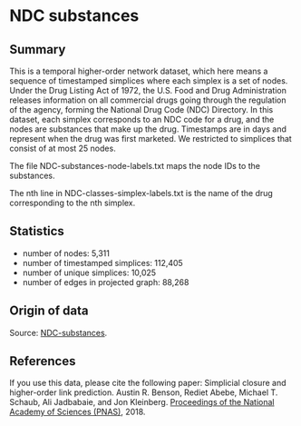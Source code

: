 # NDC substances

## Summary

This is a temporal higher-order network dataset, which here means a sequence of timestamped simplices where each simplex is a set of nodes. Under the Drug Listing Act of 1972, the U.S. Food and Drug Administration releases information on all commercial drugs going through the regulation of the agency, forming the National Drug Code (NDC) Directory. In this dataset, each simplex corresponds to an NDC code for a drug, and the nodes are substances that make up the drug. Timestamps are in days and represent when the drug was first marketed. We restricted to simplices that consist of at most 25 nodes. 


The file NDC-substances-node-labels.txt maps the node IDs to the substances.

The nth line in NDC-classes-simplex-labels.txt is the name of the drug
corresponding to the nth simplex.

## Statistics

* number of nodes: 5,311
* number of timestamped simplices: 112,405
* number of unique simplices: 10,025
* number of edges in projected graph: 88,268

## Origin of data

Source: [NDC-substances](https://www.cs.cornell.edu/~arb/data/NDC-substances/).

## References 

If you use this data, please cite the following paper:
Simplicial closure and higher-order link prediction.
Austin R. Benson, Rediet Abebe, Michael T. Schaub, Ali Jadbabaie, and Jon Kleinberg.
[Proceedings of the National Academy of Sciences (PNAS)](https://doi.org/10.1073/pnas.1800683115), 2018.
